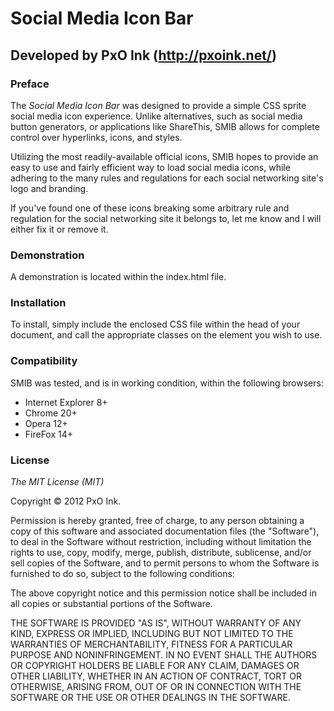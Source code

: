 # Social Media Icon Bar

## Developed by PxO Ink (http://pxoink.net/)

### Preface

The *Social Media Icon Bar* was designed to provide a simple
CSS sprite social media icon experience. Unlike alternatives,
such as social media button generators, or applications like
ShareThis, SMIB allows for complete control over hyperlinks, 
icons, and styles.

Utilizing the most readily-available official icons, SMIB 
hopes to provide an easy to use and fairly efficient way to 
load social media icons, while adhering to the many rules and 
regulations for each social networking site's logo and branding.

If you've found one of these icons breaking some arbitrary
rule and regulation for the social networking site it
belongs to, let me know and I will either fix it or remove
it.

### Demonstration

A demonstration is located within the index.html file.

### Installation

To install, simply include the enclosed CSS file within the head
of your document, and call the appropriate classes on the element
you wish to use. 

### Compatibility

SMIB was tested, and is in working condition, within the following browsers:

* Internet Explorer 8+
* Chrome 20+
* Opera 12+
* FireFox 14+

### License

*The MIT License (MIT)*

Copyright &copy; 2012 PxO Ink.

Permission is hereby granted, free of charge, to any person obtaining a copy of this software and associated documentation files (the "Software"), to deal in the Software without restriction, including without limitation the rights to use, copy, modify, merge, publish, distribute, sublicense, and/or sell copies of the Software, and to permit persons to whom the Software is furnished to do so, subject to the following conditions:

The above copyright notice and this permission notice shall be included in all copies or substantial portions of the Software.

THE SOFTWARE IS PROVIDED "AS IS", WITHOUT WARRANTY OF ANY KIND, EXPRESS OR IMPLIED, INCLUDING BUT NOT LIMITED TO THE WARRANTIES OF MERCHANTABILITY, FITNESS FOR A PARTICULAR PURPOSE AND NONINFRINGEMENT. IN NO EVENT SHALL THE AUTHORS OR COPYRIGHT HOLDERS BE LIABLE FOR ANY CLAIM, DAMAGES OR OTHER LIABILITY, WHETHER IN AN ACTION OF CONTRACT, TORT OR OTHERWISE, ARISING FROM, OUT OF OR IN CONNECTION WITH THE SOFTWARE OR THE USE OR OTHER DEALINGS IN THE SOFTWARE.